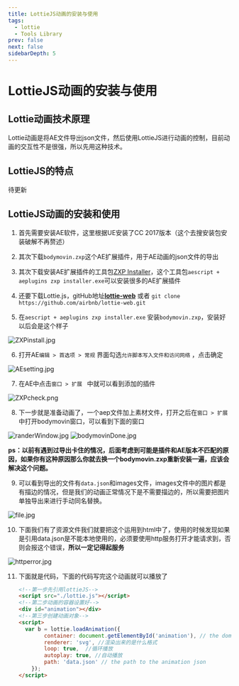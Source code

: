 ```yaml
---
title: LottieJS动画的安装与使用
tags: 
  - lottie
  - Tools Library
prev: false
next: false
sidebarDepth: 5
---
```

# LottieJS动画的安装与使用

## Lottie动画技术原理

Lottie动画是将AE文件导出json文件，然后使用LottieJS进行动画的控制，目前动画的交互性不是很强，所以先用这种技术。

## LottieJS的特点

待更新

## LottieJS动画的安装和使用

1. 首先需要安装AE软件，这里根据UE安装了CC 2017版本（这个去搜安装包安装破解不再赘述）

2. 其次下载`bodymovin.zxp`这个AE扩展插件，用于AE动画的json文件的导出

3. 其次下载安装AE扩展插件的工具包[ZXP Installer](https://aescripts.com/learn/zxp-installer/)，这个工具包`aescript + aeplugins zxp installer.exe`可以安装很多的AE扩展插件

4. 还要下载Lottie.js，gitHub地址[**lottie-web**](https://github.com/airbnb/lottie-web) 或者 `git clone https://github.com/airbnb/lottie-web.git`

5. 在`aescript + aeplugins zxp installer.exe` 安装`bodymovin.zxp`，安装好以后会是这个样子

![ZXPinstall.jpg](https://user-gold-cdn.xitu.io/2018/5/24/16391b4119016a28?w=534&h=295&f=jpeg&s=6820)


6. 打开AE`编辑 > 首选项 > 常规` 界面勾选`允许脚本写入文件和访问网络` ，点击确定

![AEsetting.jpg](https://user-gold-cdn.xitu.io/2018/5/24/16391b411997c69f?w=847&h=453&f=jpeg&s=28871)


7. 在AE中点击`窗口 > 扩展 ` 中就可以看到添加的插件

![ZXPcheck.png](https://user-gold-cdn.xitu.io/2018/5/24/16391b41192a7fe7?w=488&h=148&f=png&s=19159)


8. 下一步就是准备动画了，一个aep文件加上素材文件，打开之后在`窗口 > 扩展` 中打开bodymovin窗口，可以看到下面的窗口

![randerWindow.jpg](https://user-gold-cdn.xitu.io/2018/5/24/16391b41191867a7?w=618&h=529&f=jpeg&s=26459)
![bodymovinDone.jpg](https://user-gold-cdn.xitu.io/2018/5/24/16391b4119894002?w=619&h=528&f=jpeg&s=14044)

  **ps：以前有遇到过导出卡住的情况，后面考虑到可能是插件和AE版本不匹配的原因，如果你有这种原因那么你就去换一个bodymovin.zxp重新安装一遍，应该会解决这个问题。**

9. 可以看到导出的文件有`data.json`和images文件，images文件中的图片都是有描边的情况，但是我们的动画正常情况下是不需要描边的，所以需要把图片单独导出来进行手动同名替换。

![file.jpg](https://user-gold-cdn.xitu.io/2018/5/24/16391b4119b34822?w=170&h=80&f=jpeg&s=2228)


10. 下面我们有了资源文件我们就要把这个运用到html中了，使用的时候发现如果是引用data.json是不能本地使用的，必须要使用http服务打开才能请求到，否则会报这个错误，**所以一定记得起服务**

![httperror.jpg](https://user-gold-cdn.xitu.io/2018/5/24/16391b414d22ef5d?w=331&h=155&f=jpeg&s=12985)


11. 下面就是代码，下面的代码写完这个动画就可以播放了

    ```html
    <!--第一步先引用lottieJS-->
    <script src="./lottie.js"></script>
    <!--第二步动画的容器设置好-->
    <div id="animation"></div>
    <!--第三步创建动画对象-->
    <script>
      var b = lottie.loadAnimation({
            container: document.getElementById('animation'), // the dom element that will contain the animation
            renderer: 'svg', //渲染出来的是什么格式
            loop: true,  //循环播放
            autoplay: true, //自动播放
            path: 'data.json' // the path to the animation json
        });
    </script>

    ```

<Vssue :options="{ locale: 'zh' }"/>
